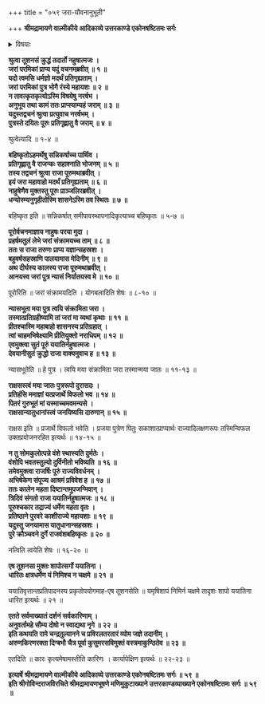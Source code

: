 +++
title = "०५९ जरा-यौवनानुभूती"

+++
**श्रीमद्रामायणे वाल्मीकीये आदिकाव्ये उत्तरकाण्डे एकोनषष्टितमः सर्गः**


<details><summary>विषयाः</summary>

शुक्रशापाज् जरां प्राप्तेन ययातिना  
शुक्रानुग्रह-बलेनैव शर्मिष्ठा-पुत्रे पूरौ निज-जरा-संक्रमण-पूर्वकं  
तदीय-यौवन-स्वीकारेण चिर-कालं भोगानुभवः ॥ १ ॥  
ततस् तृप्तेन ययातिना पूरुतो निज-जरा-स्वीकार-पूर्वकं  
तस्मिंस् तदीय-यौवन-प्रत्यर्पणेन  
परितोषात् तस्य राज्येऽभिषेचनेन वन-गमनम् ॥ २ ॥
</details>


**श्रुत्वा तूशनसं क्रुद्धं तदार्तो नहुषात्मजः ।  
जरां परमिकां प्राप्य यदुं वचनमब्रवीत् ॥ १ ॥  
यदो त्वमसि धर्मज्ञो मदर्थं प्रतिगृह्यताम् ।  
जरां परमिकां पुत्र भोगै रंस्ये महायशः ॥ २ ॥  
न तावत्कृतकृत्योऽस्मि विषयेषु नरर्षभ ।  
अनुभूय तथा कामं ततः प्राप्स्याम्यहं जराम् ॥ ३ ॥  
यदुस्तद्वचनं श्रुत्वा प्रत्युवाच नरर्षभम् ।  
पुत्रस्ते दयितः पूरुः प्रतिगृह्णातु वै जराम् ॥ ४ ॥**

श्रुत्वेत्यादि ॥ १-४ ॥

**बहिष्कृतोऽहमर्थेषु सन्निकर्षाच्च पार्थिव ।  
प्रतिगृह्णातु वै राजन्कः सहाश्नाति भोजनम् ॥ ५ ॥  
तस्य तद्वचनं श्रुत्वा राजा पूरुमथाब्रवीत् ।  
इयं जरा महावाहो मदर्थं प्रतिगृह्यताम् ॥ ६ ॥  
नाहुषेणैव मुक्तस्तु पूरुः प्राञ्जलिरब्रवीत् ।  
धन्योस्म्यनुगृहीतोस्मि शासनेऽस्मि तव स्थितः ॥ ७ ॥**

बहिष्कृत इति ॥ सन्निकर्षात् समीपावस्थापनादिकृत्याच्च बहिष्कृतः ॥ ५-७ ॥

**पूरोर्वचनमाज्ञाय नाहुषः परया मुदा ।  
प्रहर्षमतुलं लेभे जरां संक्रामयच्च ताम् ॥ ८ ॥  
ततः स राजा तरुणः प्राप्य यज्ञान्सहस्रशः ।  
बहुवर्षसहस्राणि पालयामास मेदिनीम् ॥ ९ ॥  
अथ दीर्घस्य कालस्य राजा पूरुमथाब्रवीत् ।  
आनयस्व जरां पुत्र न्यासं निर्यातयस्व मे ॥ १० ॥**

पूरोरिति ॥ जरां संक्रामयदिति । योगबलादिति शेषः ॥ ८-१० ॥

**न्यासभूता मया पुत्र त्वयि संक्रामिता जरा ।  
तस्मात्प्रतिग्रहीष्यामि तां जरां मा व्यथां कृथाः ॥ ११ ॥  
प्रीतश्चास्मि महाबाहो शासनस्य प्रतिग्रहात् ।  
त्वां चाहमभिषेक्ष्यामि प्रीतियुक्तो नराधिपम् ॥ १२ ॥  
एवमुक्त्वा सुतं पूरुं ययातिर्नहुषात्मजः ।  
देवयानीसुतं क्रुद्धो राजा वाक्यमुवाच ह ॥ १३ ॥**

न्यासभूतेति ॥ हे पुत्र । त्वयि मया संक्रामिता जरा तस्मान्मया जातः ॥ ११-१३ ॥

**राक्षसस्त्वं मया जातः पुत्ररूपो दुरासदः ।  
प्रतिहंसि ममाज्ञां यत्प्रजार्थे विफलो भव ॥ १४ ॥  
पितरं गुरुभूतं मां यस्माच्चमवमन्यसे ।  
राक्षसान्यातुधानांस्त्वं जनयिष्यसि दारुणान् ॥ १५ ॥**

राक्षस इति ॥ प्रजार्थे विफलो भवेति । प्रजया पुत्रेण पितुः सकाशात्प्राप्यार्थः राज्यादिलक्षणरूपः तस्मिन्विफल उक्तप्रयोजनरहित इत्यर्थः ॥ १४-१५ ॥

**न तु सोमकुलोत्पन्ने वंशे स्थास्यति दुर्मतेः ।  
वंशोपि भवतस्तुल्यो दुर्विनीतो भविष्यति ॥ १६ ॥  
तमेवमुक्त्वा राजर्षिः पूरुं राज्यविवर्धनम् ।  
अभिषेकेण संपूज्य आश्रमं प्रविवेश ह ॥ १७ ॥  
ततः कालेन महता दिष्टान्तमुपजग्मिवान् ।  
त्रिदिवं संगतो राजा ययातिर्नहुषात्मजः ॥ १८ ॥  
पूरुश्चकार तद्राज्यं धर्मेण महता वृतः ।  
प्रतिष्ठाने पुरवरे काशीराज्ये महायशाः ॥ १९ ॥  
यदुस्तु जनयामास यातुधानान्सहस्रशः ।  
पुरे क्रौञ्चवने दुर्गे राजवंशबहिष्कृतः ॥ २० ॥**

नत्विति त्वयेति शेषः ॥ १६-२० ॥

**एष तूशनसा मुक्तः शापोत्सर्गो ययातिना ।  
धारितः क्षत्रधर्मेण यं निमिश्च न चक्षमे ॥ २१ ॥**

ययातिवृत्तान्तप्रतिपादनस्य प्रकृतोपयोगमाह-एष तूशनसेति ॥ यमृषिशापं निमिर्न चक्षमे तादृशः शापो ययातिना धारित इत्यर्थः ॥ २१ ॥

**एतते सर्वमाख्यातं दर्शनं सर्वकारिणाम् ।  
अनुवर्तामहे सौम्य दोषो न स्वाद्यथा नृगे ॥ २२ ॥  
इति कथयति रामे चन्द्रतुल्यानने च प्रविरलतरतारं व्योम जज्ञे तदानीम् ।  
अरुणकिरणरक्ता दिग्बभौ चैत्र पूर्वा कुसुमरसविमुक्तं वस्त्रमाकुण्ठितेव ॥ २३ ॥**

एतदिति ॥ कारः कृत्यमेषामस्तीति कारिणः । कार्यापेक्षिण इत्यर्थः ॥ २२-२३ ॥

**इत्यार्षे श्रीमद्रामायणे वाल्मीकीये आदिकाव्ये उत्तरकाण्डे एकोनषष्टितमः सर्गः ॥ ५९ ॥  
इति श्रीगोविन्दराजविरचिते श्रीमद्रामायणभूषणे मणिमुकुटाख्याने उत्तरकाण्डव्याख्याने एकोनषष्टितमः सर्गः ॥ ५९ ॥**
